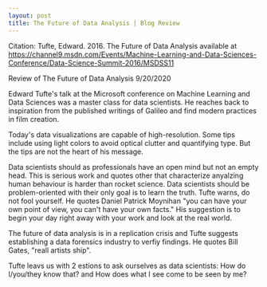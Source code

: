 ```yaml
---
layout: post
title: The Future of Data Analysis | Blog Review
---
```


Citation: Tufte, Edward. 2016. The Future of Data Analysis available at https://channel9.msdn.com/Events/Machine-Learning-and-Data-Sciences-Conference/Data-Science-Summit-2016/MSDSS11

Review of The Future of Data Analysis
9/20/2020

Edward Tufte's talk at the Microsoft conference on Machine Learning and Data Sciences was a master class for data scientists. He reaches back to inspiration from the published writings of Galileo and find modern practices in film creation. 

Today's data visualizations are capable of high-resolution. Some tips include using light colors to avoid optical clutter and quantifying type. But the tips are not the heart of his message.

Data scientists should as professionals have an open mind but not an empty head. This is serious work and quotes other that characterize anyalzing human behaviour is harder than rocket science. Data scientists should be problem-oriented with their only goal is to learn the truth. Tufte warns, do not fool yourself. He quotes Daniel Patrick Moynihan "you can have your own point of view, you can't have your own facts." His suggestion is to begin your day right away with your work and look at the real world.

The future of data analysis is in a replication crisis and Tufte suggests establishing a data forensics industry to verfiy findings. He quotes Bill Gates, "reall artists ship".

Tufte leavs us with 2 estions to ask ourselves as data scientists: How do I/you/they know that? and How does what I see come to be seen by me?
